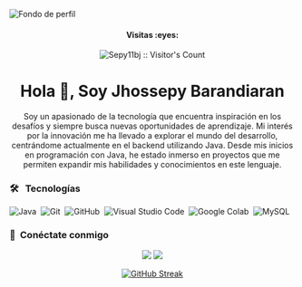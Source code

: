 ![Fondo de perfil](https://media.licdn.com/dms/image/D4E16AQHqPxWxTVumIg/profile-displaybackgroundimage-shrink_350_1400/0/1708208500017?e=1713398400&v=beta&t=DKdpre8W47SXJB3ag3sAdvxPMt83-Tv9Tlf5Fobdt0Q)
<h4 align="center">Visitas :eyes:</h4>

<p align="center"><img src="https://profile-counter.glitch.me/{Sepy11BJ}/count.svg" alt="Sepy11bj :: Visitor's Count" /></p>
<h1 align="center">Hola 👋, Soy Jhossepy Barandiaran </h1>

<p align="center">
Soy un apasionado de la tecnología que encuentra inspiración en los desafíos y siempre busca nuevas oportunidades de aprendizaje. Mi interés por la innovación me ha llevado a explorar el mundo del desarrollo, centrándome actualmente en el backend utilizando Java. Desde mis inicios en programación con Java, he estado inmerso en proyectos que me permiten expandir mis habilidades y conocimientos en este lenguaje.

### 🛠 &nbsp; Tecnologías

![Java](https://img.shields.io/badge/-Java-05122A?style=flat&logo=Java&logoColor=FFA518)&nbsp;
![Git](https://img.shields.io/badge/-Git-05122A?style=flat&logo=git)&nbsp;
![GitHub](https://img.shields.io/badge/-GitHub-05122A?style=flat&logo=github)&nbsp;
![Visual Studio Code](https://img.shields.io/badge/-Visual%20Studio%20Code-05122A?style=flat&logo=visual-studio-code&logoColor=007ACC)&nbsp;
![Google Colab](https://img.shields.io/badge/-Google%20Colab-05122A?style=flat&logo=google-colab&logoColor=F9AB00)&nbsp;
![MySQL](https://img.shields.io/badge/-MySQL-05122A?style=flat&logo=mysql&logoColor=4479A1)&nbsp;

### :link: &nbsp;Conéctate conmigo

<p align="center">
<a href="https://www.linkedin.com/in/jhossepy-barandiaran-japaja-a856732a8/"><img src="https://img.shields.io/badge/-linkedin-0077B5?style=for-the-badge&logo=Linkedin&logoColor=white"/></a>
<a href="mailto:sepy102002@gmail.com"><img src="https://img.shields.io/badge/-gmail-D14836?style=for-the-badge&logo=Gmail&logoColor=white"/></a>

<div align="center">
  
[![GitHub Streak](https://streak-stats.demolab.com?user=Sepy11BJ&theme=discord-old-blurple)](https://git.io/streak-stats)

</div>

